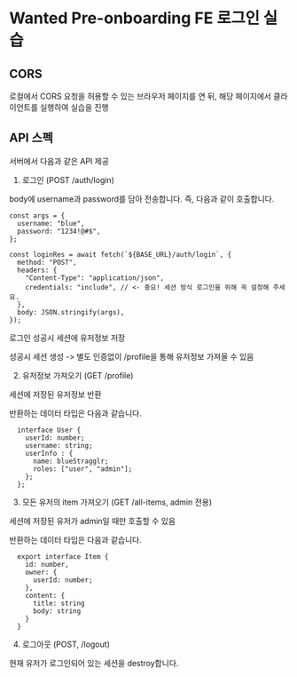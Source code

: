 # Wanted Pre-onboarding FE 로그인 실습


## CORS

로컬에서 CORS 요청을 허용할 수 있는 브라우저 페이지를 연 뒤, 해당 페이지에서 클라이언트를 실행하여 실습을 진행


## API 스펙
서버에서 다음과 같은 API 제공

1. 로그인 (POST /auth/login)

  body에 username과 password를 담아 전송합니다. 즉, 다음과 같이 호출합니다.
 
    const args = {
      username: "blue",
      password: "1234!@#$",
    };

    const loginRes = await fetch(`${BASE_URL}/auth/login`, {
      method: "POST",
      headers: {
        "Content-Type": "application/json",
        credentials: "include", // <- 중요! 세션 방식 로그인을 위해 꼭 설정해 주세요.
      },
      body: JSON.stringify(args),
    });

  로그인 성공시 세션에 유저정보 저장
  
  성공시 세션 생성 -> 별도 인증없이 /profile을 통해 유저정보 가져올 수 있음
  



2. 유저정보 가져오기 (GET /profile)

  세션에 저장된 유저정보 반환
  
  반환하는 데이터 타입은 다음과 같습니다.
  
      interface User {
        userId: number;
        username: string;
        userInfo : {
          name: blueStragglr;
          roles: ["user", "admin"];
        };
      };




3. 모든 유저의 item 가져오기 (GET /all-items, admin 전용)

  세션에 저장된 유저가 admin일 때만 호출할 수 있음
  
  반환하는 데이터 타입은 다음과 같습니다.
  
      export interface Item {
        id: number,
        owner: {
          userId: number;
        },
        content: {
          title: string
          body: string
        }
      }
      
      
      
      
4. 로그아웃 (POST, /logout)

  현재 유저가 로그인되어 있는 세션을 destroy합니다.
